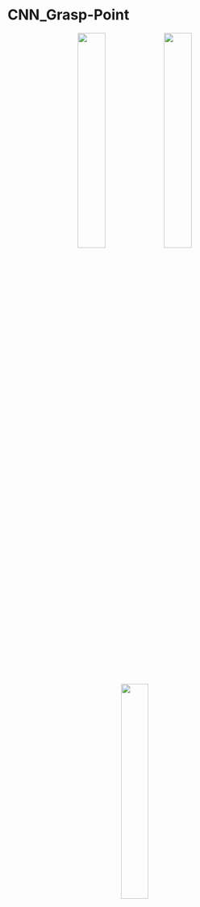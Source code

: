 # CNN_Grasp-Point

<p align="center">
  <img src="https://github.com/user-attachments/assets/644ee1cb-c312-4601-b80e-e953b72d313d" width="33%" />
  <img src="https://github.com/user-attachments/assets/5ef9ce94-bd80-47cc-8611-47f85f51a28a" width="33%" />
  <img src="https://github.com/user-attachments/assets/715d3c65-d447-46c7-8344-03a44c09059a" width="33%" />
</p>

